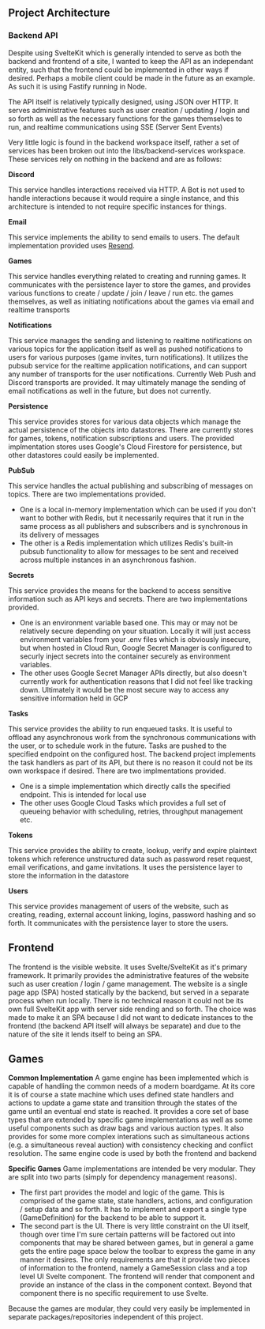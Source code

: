 ## Project Architecture

### Backend API

Despite using SvelteKit which is generally intended to serve as both the backend and frontend of a site, I wanted to keep the API as an independant entity, such that the frontend could be implemented in other ways if desired. Perhaps a mobile client could be made in the future as an example. As such it is using Fastify running in Node.

The API itself is relatively typically designed, using JSON over HTTP. It serves administrative features such as user creation / updating / login and so forth as well as the necessary functions for the games themselves to run, and realtime communications using SSE (Server Sent Events)

Very little logic is found in the backend workspace itself, rather a set of services has been broken out into the libs/backend-services workspace. These services rely on nothing in the backend and are as follows:

**Discord**

This service handles interactions received via HTTP. A Bot is not used to handle interactions because it would require a single instance, and this architecture is intended to not require specific instances for things.

**Email**

This service implements the ability to send emails to users. The default implementation provided uses [Resend](https://resend.com).

**Games**

This service handles everything related to creating and running games. It communicates with the persistence layer to store the games, and provides various functions to create / update / join / leave / run etc. the games themselves, as well as initiating notifications about the games via email and realtime transports

**Notifications**

This service manages the sending and listening to realtime notifications on various topics for the application itself as well as pushed notifications to users for various purposes (game invites, turn notifications). It utilizes the pubsub service for the realtime application notifications, and can support any number of transports for the user notifications. Currently Web Push and Discord transports are provided. It may ultimately manage the sending of email notifications as well in the future, but does not currently.

**Persistence**

This service provides stores for various data objects which manage the actual persistence of the objects into datastores. There are currently stores for games, tokens, notification subscriptions and users. The provided implmentation stores uses Google's Cloud Firestore for persistence, but other datastores could easily be implemented.

**PubSub**

This service handles the actual publishing and subscribing of messages on topics. There are two implementations provided.

-   One is a local in-memory implementation which can be used if you don't want to bother with Redis, but it necessarily requires that it run in the same process as all publishers and subscribers and is synchronous in its delivery of messages
-   The other is a Redis implementation which utilizes Redis's built-in pubsub functionality to allow for messages to be sent and received across multiple instances in an asynchronous fashion.

**Secrets**

This service provides the means for the backend to access sensitive information such as API keys and secrets. There are two implementations provided.

-   One is an environment variable based one. This may or may not be relatively secure depending on your situation. Locally it will just access environment variables from your .env files which is obviously insecure, but when hosted in Cloud Run, Google Secret Manager is configured to securly inject secrets into the container securely as environment variables.
-   The other uses Google Secret Manager APIs directly, but also doesn't currently work for authentication reasons that I did not feel like tracking down. Ultimately it would be the most secure way to access any sensitive information held in GCP

**Tasks**

This service provides the ability to run enqueued tasks. It is useful to offload any asynchronous work from the synchronous communications with the user, or to schedule work in the future. Tasks are pushed to the specified endpoint on the configured host. The backend project implements the task handlers as part of its API, but there is no reason it could not be its own workspace if desired. There are two implmentations provided.

-   One is a simple implementation which directly calls the specified endpoint. This is intended for local use
-   The other uses Google Cloud Tasks which provides a full set of queueing behavior with scheduling, retries, throughput management etc.

**Tokens**

This service provides the ability to create, lookup, verify and expire plaintext tokens which reference unstructured data such as password reset request, email verifications, and game invitations. It uses the persistence layer to store the information in the datastore

**Users**

This service provides management of users of the website, such as creating, reading, external account linking, logins, password hashing and so forth. It communicates with the persistence layer to store the users.

## Frontend

The frontend is the visible website. It uses Svelte/SvelteKit as it's primary framework. It primarily provides the administrative features of the website such as user creation / login / game management. The website is a single page app (SPA) hosted statically by the backend, but served in a separate process when run locally. There is no technical reason it could not be its own full SvelteKit app with server side rending and so forth. The choice was made to make it an SPA because I did not want to dedicate instances to the frontend (the backend API itself will always be separate) and due to the nature of the site it lends itself to being an SPA.

## Games

**Common Implementation**
A game engine has been implemented which is capable of handling the common needs of a modern boardgame. At its core it is of course a state machine which uses defined state handlers and actions to update a game state and transition through the states of the game until an eventual end state is reached. It provides a core set of base types that are extended by specific game implementations as well as some useful components such as draw bags and various auction types. It also provides for some more complex interations such as simultaneous actions (e.g. a simultaneous reveal auction) with consistency checking and conflict resolution. The same engine code is used by both the frontend and backend

**Specific Games**
Game implementations are intended be very modular. They are split into two parts (simply for dependency management reasons).

-   The first part provides the model and logic of the game. This is comprised of the game state, state handlers, actions, and configuration / setup data and so forth. It has to implement and export a single type (GameDefinition) for the backend to be able to support it.
-   The second part is the UI. There is very little constraint on the UI itself, though over time I'm sure certain patterns will be factored out into components that may be shared between games, but in general a game gets the entire page space below the toolbar to express the game in any manner it desires. The only requirements are that it provide two pieces of information to the frontend, namely a GameSession class and a top level UI Svelte component. The frontend will render that component and provide an instance of the class in the component context. Beyond that component there is no specific requirement to use Svelte.

Because the games are modular, they could very easily be implemented in separate packages/repositories independent of this project.
